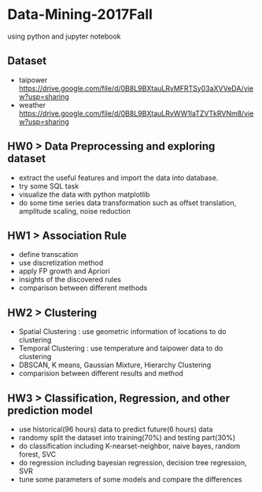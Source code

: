 # Data-Mining-2017Fall
using python and jupyter notebook

## Dataset
- taipower https://drive.google.com/file/d/0B8L9BXtauLRvMFRTSy03aXVVeDA/view?usp=sharing
- weather https://drive.google.com/file/d/0B8L9BXtauLRvWW1laTZVTkRVNm8/view?usp=sharing

## HW0 > Data Preprocessing and exploring dataset
- extract the useful features and import the data into database.
- try some SQL task
- visualize the data with python matplotlib
- do some time series data transformation such as offset translation, amplitude scaling,  noise reduction

## HW1 > Association Rule
- define transcation
- use discretization method
- apply FP growth and Apriori
- insights of the discovered rules
- comparison between different methods

## HW2 > Clustering
- Spatial Clustering : use geometric information of locations to do clustering
- Temporal Clustering : use temperature and taipower data to do clustering
- DBSCAN, K means, Gaussian Mixture, Hierarchy Clustering
- comparision between different results and method

## HW3 > Classification, Regression, and other prediction model
- use historical(96 hours) data to predict future(6 hours) data
- randomy split the dataset into training(70%) and testing part(30%)
- do classification including K-nearset-neighbor, naive bayes, random forest, SVC
- do regression including bayesian regression, decision tree regression, SVR
- tune some parameters of some models and compare the differences
